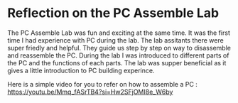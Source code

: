 # Reflection on the PC Assemble Lab 
The PC Assemble Lab was fun and exciting at the same time. It was the first time I had experience with PC during the lab.
The lab assitants there were super friedly and helpful. They guide us step by step on way to disassemble and reassemble the PC.
During the lab I was introduced to different parts of the PC and the functions of each parts.
The lab was supper beneficial as it gives a little introduction to PC building experince.

Here is a simple video for you to refer on how to assemble a PC :
https://youtu.be/Mmq_fASrTB4?si=Hw2SFjOMI8e_W6by
